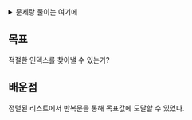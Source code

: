 <details>
  <summary>문제랑 풀이는 여기에</summary>
  
  ### 문제

  Given a 1-indexed array of integers numbers that is already sorted in non-decreasing order, find two numbers such that they add up to a specific target number. Let these two numbers be numbers[index1] and numbers[index2] where 1 <= index1 < index2 <= numbers.length.

  Return the indices of the two numbers, index1 and index2, added by one as an integer array [index1, index2] of length 2.

  The tests are generated such that there is exactly one solution. You may not use the same element twice.

  Your solution must use only constant extra space.

  ### 풀이
  ```python
  class Solution:
      def twoSum(self, numbers: List[int], target: int) -> List[int]:
          start, end = 0, len(numbers) - 1

          while start < end:
              if numbers[start] + numbers[end] == target:
                  return [start+1, end+1]

              elif numbers[start] + numbers[end] < target:
                  start += 1

              else:
                  end -= 1
  ```

  ### 런타임 & 메모리
  1. Runtime
    219ms   
  2. Memory
    14.9MB

</details>

목표
---
적절한 인덱스를 찾아낼 수 있는가?

배운점
---
정렬된 리스트에서 반복문을 통해 목표값에 도달할 수 있었다.